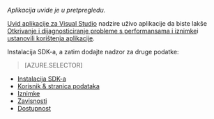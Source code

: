 
*Aplikacija uvide je u pretpregledu.*

<a name="selector1"></a>

[Uvid aplikacije za Visual Studio](../articles/application-insights/app-insights-overview.md) nadzire uživo aplikacije da biste lakše [Otkrivanje i dijagnosticiranje probleme s performansama i iznimke](../articles/application-insights/app-insights-detect-triage-diagnose.md)i [ustanovili korištenja aplikacije](../articles/application-insights/app-insights-overview-usage.md). 

Instalacija SDK-a, a zatim dodajte nadzor za druge podatke:

> [AZURE.SELECTOR]
- [Instalacija SDK-a](../articles/application-insights/app-insights-asp-net.md#selector1)
- [Korisnik & stranica podataka](../articles/application-insights/app-insights-javascript.md#selector1)
- [Iznimke](../articles/application-insights/app-insights-asp-net-exceptions.md#selector1)
- [Zavisnosti](../articles/application-insights/app-insights-asp-net-dependencies.md#selector1)
- [Dostupnost](../articles/application-insights/app-insights-monitor-web-app-availability.md#selector1)

